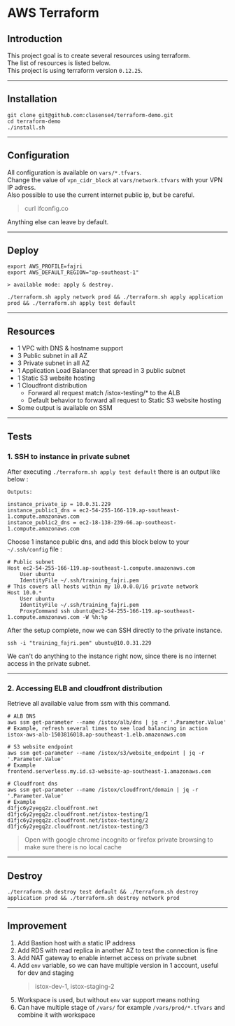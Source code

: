 # AWS Terraform

## Introduction

This project goal is to create several resources using terraform.  
The list of resources is listed below.  
This project is using terraform version `0.12.25`.  

---

## Installation

```
git clone git@github.com:clasense4/terraform-demo.git
cd terraform-demo
./install.sh
```

---

## Configuration

All configuration is available on `vars/*.tfvars`.  
Change the value of `vpn_cidr_block` at `vars/network.tfvars` with your VPN IP adress.  
Also possible to use the current internet public ip, but be careful.  
> curl ifconfig.co

Anything else can leave by default.  

---

## Deploy

```
export AWS_PROFILE=fajri
export AWS_DEFAULT_REGION="ap-southeast-1"

> available mode: apply & destroy.

./terraform.sh apply network prod && ./terraform.sh apply application prod && ./terraform.sh apply test default
```
---

## Resources

- 1 VPC with DNS & hostname support
- 3 Public subnet in all AZ
- 3 Private subnet in all AZ
- 1 Application Load Balancer that spread in 3 public subnet
- 1 Static S3 website hosting
- 1 Cloudfront distribution
    - Forward all request match /istox-testing/* to the ALB
    - Default behavior to forward all request to Static S3 website hosting
- Some output is available on SSM
---

## Tests

### 1. SSH to instance in private subnet

After executing `./terraform.sh apply test default` there is an output like below :

```
Outputs:

instance_private_ip = 10.0.31.229
instance_public1_dns = ec2-54-255-166-119.ap-southeast-1.compute.amazonaws.com
instance_public2_dns = ec2-18-138-239-66.ap-southeast-1.compute.amazonaws.com
```

Choose 1 instance public dns, and add this block below to your `~/.ssh/config` file :


```
# Public subnet
Host ec2-54-255-166-119.ap-southeast-1.compute.amazonaws.com
    User ubuntu
    IdentityFile ~/.ssh/training_fajri.pem
# This covers all hosts within my 10.0.0.0/16 private network
Host 10.0.*
    User ubuntu
    IdentityFile ~/.ssh/training_fajri.pem
    ProxyCommand ssh ubuntu@ec2-54-255-166-119.ap-southeast-1.compute.amazonaws.com -W %h:%p
```

After the setup complete, now we can SSH directly to the private instance.

```
ssh -i "training_fajri.pem" ubuntu@10.0.31.229
```

We can't do anything to the instance right now, since there is no internet access in the private subnet.

---

### 2. Accessing ELB and cloudfront distribution

Retrieve all available value from ssm with this command.

```
# ALB DNS
aws ssm get-parameter --name /istox/alb/dns | jq -r '.Parameter.Value'
# Example, refresh several times to see load balancing in action
istox-aws-alb-1503816018.ap-southeast-1.elb.amazonaws.com

# S3 website endpoint
aws ssm get-parameter --name /istox/s3/website_endpoint | jq -r '.Parameter.Value'
# Example
frontend.serverless.my.id.s3-website-ap-southeast-1.amazonaws.com

# Cloudfront dns
aws ssm get-parameter --name /istox/cloudfront/domain | jq -r '.Parameter.Value'
# Example
d1fjc6y2yegq2z.cloudfront.net
d1fjc6y2yegq2z.cloudfront.net/istox-testing/1
d1fjc6y2yegq2z.cloudfront.net/istox-testing/2
d1fjc6y2yegq2z.cloudfront.net/istox-testing/3
```

> Open with google chrome incognito or firefox private browsing to make sure there is no local cache
---

## Destroy
```
./terraform.sh destroy test default && ./terraform.sh destroy application prod && ./terraform.sh destroy network prod
```
---

## Improvement

1. Add Bastion host with a static IP address
2. Add RDS with read replica in another AZ to test the connection is fine
3. Add NAT gateway to enable internet access on private subnet
4. Add `env` variable, so we can have multiple version in 1 account, useful for dev and staging
    > istox-dev-1, istox-staging-2
5. Workspace is used, but without `env` var support means nothing
6. Can have multiple stage of `/vars/` for example `/vars/prod/*.tfvars` and combine it with workspace
